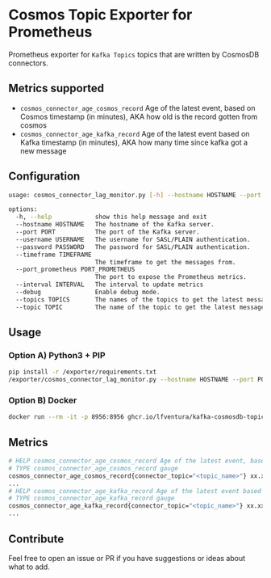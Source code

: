 # Cosmos Topic Exporter for Prometheus

Prometheus exporter for `Kafka Topics` topics that are written by CosmosDB connectors.

## Metrics supported

- `cosmos_connector_age_cosmos_record` Age of the latest event, based on Cosmos timestamp (in minutes), AKA how old is the record gotten from cosmos
- `cosmos_connector_age_kafka_record` Age of the latest event based on Kafka timestamp (in minutes), AKA how many time since kafka got a new message

## Configuration

```sh
usage: cosmos_connector_lag_monitor.py [-h] --hostname HOSTNAME --port PORT --username USERNAME --password PASSWORD --timeframe TIMEFRAME --port_prometheus PORT_PROMETHEUS --interval INTERVAL [--debug] (--topics TOPICS | --topic TOPIC)

options:
  -h, --help            show this help message and exit
  --hostname HOSTNAME   The hostname of the Kafka server.
  --port PORT           The port of the Kafka server.
  --username USERNAME   The username for SASL/PLAIN authentication.
  --password PASSWORD   The password for SASL/PLAIN authentication.
  --timeframe TIMEFRAME
                        The timeframe to get the messages from.
  --port_prometheus PORT_PROMETHEUS
                        The port to expose the Prometheus metrics.
  --interval INTERVAL   The interval to update metrics
  --debug               Enable debug mode.
  --topics TOPICS       The names of the topics to get the latest message from. (Comma separated, Cant be used multiple times)
  --topic TOPIC         The name of the topic to get the latest message from. (Can be used multiple times)
```

## Usage

### Option A) Python3 + PIP

```sh
pip install -r /exporter/requirements.txt
/exporter/cosmos_connector_lag_monitor.py --hostname HOSTNAME --port PORT --username USERNAME --password PASSWORD --topics TOPICS --timeframe 60 --port_prometheus PORT_PROMETHEUS --interval 300
```

### Option B) Docker

```sh
docker run --rm -it -p 8956:8956 ghcr.io/lfventura/kafka-cosmosdb-topic-ts-exporter:latest /app/cosmos_connector_lag_monitor.py --hostname HOSTNAME --port PORT --username USERNAME --password PASSWORD --topics TOPICS --timeframe 60 --port_prometheus PORT_PROMETHEUS --interval 300
```

## Metrics

```sh
# HELP cosmos_connector_age_cosmos_record Age of the latest event, based on Cosmos timestamp (in minutes), AKA how old is the record gotten from cosmos
# TYPE cosmos_connector_age_cosmos_record gauge
cosmos_connector_age_cosmos_record{connector_topic="<topic_name>"} xx.xx
...
# HELP cosmos_connector_age_kafka_record Age of the latest event based on Kafka timestamp (in minutes), AKA how many time since kafka got a new message
# TYPE cosmos_connector_age_kafka_record gauge
cosmos_connector_age_kafka_record{connector_topic="<topic_name>"} xx.xx
...
```

## Contribute

Feel free to open an issue or PR if you have suggestions or ideas about what to add.
